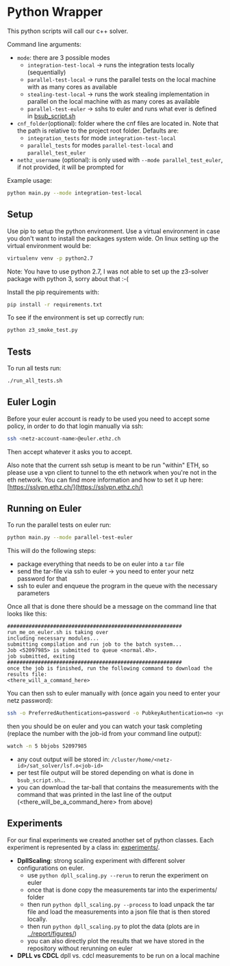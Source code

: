 # Python Wrapper

This python scripts will call our c++ solver.

Command line arguments:
- ``mode``: there are 3 possible modes
    - ``integration-test-local`` -> runs the integration tests locally (sequentially)
    - ``parallel-test-local`` -> runs the parallel tests on the local machine with as many cores as available
    - ``stealing-test-local`` -> runs the work stealing implementation in parallel on the local machine with as many cores as available
    - ``parallel-test-euler`` -> sshs to euler and runs what ever is defined in [bsub_script.sh](bsub_script.sh)
- ``cnf_folder``(optional): folder where the cnf files are located in.
    Note that the path is relative to the project root folder. Defaults are:
    - ``integration_tests`` for mode ``integration-test-local``
    - ``parallel_tests`` for modes ``parallel-test-local`` and ``parallel_test_euler``
- ``nethz_username`` (optional): is only used with ``--mode parallel_test_euler``, if not provided, it will be prompted for

Example usage:
```bash
python main.py --mode integration-test-local
```
## Setup
Use pip to setup the python environment.
Use a virtual environment in case you don't want to install the packages system wide.
On linux setting up the virtual environment would be:
```bash
virtualenv venv -p python2.7
```
Note: You have to use python 2.7, I was not able to set up the z3-solver package with python 3, sorry about that :-(

Install the pip requirements with:
```bash
pip install -r requirements.txt
```

To see if the environment is set up correctly run:
```bash
python z3_smoke_test.py
```

## Tests
To run all tests run:
```bash
./run_all_tests.sh
```

## Euler Login
Before your euler account is ready to be used you need to accept some policy, in order to do that login manually via ssh:
```bash
ssh <netz-account-name>@euler.ethz.ch
```
Then accept whatever it asks you to accept.

Also note that the current ssh setup is meant to be run "within" ETH,
so please use a vpn client to tunnel to the eth network when you're not in the eth network.
You can find more information and how to set it up here: [https://sslvpn.ethz.ch/](https://sslvpn.ethz.ch/)

## Running on Euler
To run the parallel tests on euler run:
```bash
python main.py --mode parallel-test-euler
```
This will do the following steps:
- package everything that needs to be on euler into a ``tar`` file
- send the tar-file via ssh to euler -> you need to enter your netz password for that
- ssh to euler and enqueue the program in the queue with the necessary parameters

Once all that is done there should be a message on the command line that looks like this:
```
#########################################################
run_me_on_euler.sh is taking over
including necessary modules...
submitting compilation and run job to the batch system...
Job <52097985> is submitted to queue <normal.4h>.
job submitted, exiting
#########################################################
once the job is finished, run the following command to download the results file:
<there_will_a_command_here>

```

You can then ssh to euler manually with (once again you need to enter your netz password):
```bash
ssh -o PreferredAuthentications=password -o PubkeyAuthentication=no <your-netz-account>@euler.ethz.ch
```
then you should be on euler and you can watch your task completing (replace the number with the job-id from your command line output):
```bash
watch -n 5 bbjobs 52097985
```
- any cout output will be stored in: ``/cluster/home/<netz-id>/sat_solver/lsf.o<job-id>``
- per test file output will be stored depending on what is done in ``bsub_script.sh``...
- you can download the tar-ball that contains the measurements with the command that was printed in the last line of the
output (<there_will_be_a_command_here> from above)

## Experiments
For our final experiments we created another set of python classes.
Each experiment is represented by a class in: [experiments/](experiments/).

- **DpllScaling**: strong scaling experiment with different solver configurations on euler.
    - use ``python dpll_scaling.py --rerun`` to rerun the experiment on euler
    - once that is done copy the measurements tar into the experiments/ folder
    - then run ``python dpll_scaling.py --process`` to load unpack the tar file and load the measurements into a json file that is then stored locally.
    - then run ``python dpll_scaling.py`` to plot the data (plots are in [../report/figures/](../report/figures/))
    - you can also directly plot the results that we have stored in the repository without rerunning on euler
- **DPLL vs CDCL** dpll vs. cdcl measurements to be run on a local machine
